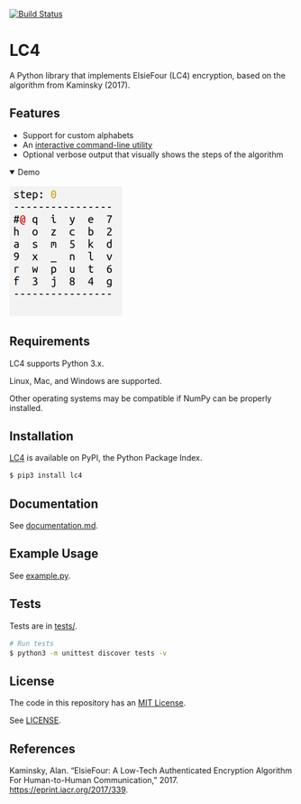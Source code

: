 [![Build Status](https://github.com/dstein64/LC4/workflows/build/badge.svg)](https://github.com/dstein64/LC4/actions)

LC4
===

A Python library that implements ElsieFour (LC4) encryption, based on the algorithm from
Kaminsky (2017).

Features
--------

- Support for custom alphabets
- An [interactive command-line utility](https://github.com/dstein64/LC4/blob/master/documentation.md#interactive-command-line-utility)
- Optional verbose output that visually shows the steps of the algorithm

<details open><summary>Demo</summary><br>

<img src="https://github.com/dstein64/LC4/blob/master/verbose.gif?raw=true" width="200"/>

</details>

Requirements
------------

LC4 supports Python 3.x.

Linux, Mac, and Windows are supported.

Other operating systems may be compatible if NumPy can be properly installed.

Installation
------------

[LC4](https://pypi.python.org/pypi/lc4) is available on PyPI, the Python Package Index.

```sh
$ pip3 install lc4
```

Documentation
-------------

See [documentation.md](https://github.com/dstein64/LC4/blob/master/documentation.md).

Example Usage
-------------

See [example.py](https://github.com/dstein64/LC4/blob/master/example.py).

Tests
-----

Tests are in [tests/](https://github.com/dstein64/LC4/blob/master/tests).

```sh
# Run tests
$ python3 -m unittest discover tests -v
```

License
-------

The code in this repository has an [MIT License](https://en.wikipedia.org/wiki/MIT_License).

See [LICENSE](https://github.com/dstein64/LC4/blob/master/LICENSE).

References
----------

Kaminsky, Alan. “ElsieFour: A Low-Tech Authenticated Encryption Algorithm
For Human-to-Human Communication,” 2017. https://eprint.iacr.org/2017/339.
